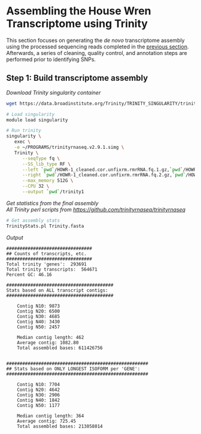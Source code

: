 # Assembling the House Wren Transcriptome using Trinity
This section focuses on generating the _de novo_ transcriptome assembly using the processed sequencing reads completed in the [previous section](./read_processing.md).  Afterwards, a series of cleaning, quality control, and annotation steps are performed prior to identifying SNPs.

## Step 1:  Build transcriptome assembly
_Download Trinity singularity container_
```bash
wget https://data.broadinstitute.org/Trinity/TRINITY_SINGULARITY/trinityrnaseq.v2.9.1.simg

# Load singularity
module load singularity

# Run trinity
singularity \
   exec \
   -e ~/PROGRAMS/trinityrnaseq.v2.9.1.simg \
   Trinity \
      --seqType fq \
      --SS_lib_type RF \
      --left `pwd`/HOWR-1_cleaned.cor.unfixrm.rmrRNA.fq.1.gz,`pwd`/HOWR-2_cleaned.cor.unfixrm.rmrRNA.fq.1.gz \
      --right `pwd`/HOWR-1_cleaned.cor.unfixrm.rmrRNA.fq.2.gz,`pwd`/HOWR-2_cleaned.cor.unfixrm.rmrRNA.fq.2.gz \
      --max_memory 512G \
      --CPU 32 \
      --output `pwd`/trinity1
```

_Get statistics from the final assembly_  
_All Trinity perl scripts from https://github.com/trinityrnaseq/trinityrnaseq_
```bash
# Get assembly stats
TrinityStats.pl Trinity.fasta
```
_Output_
```
################################
## Counts of transcripts, etc.
################################
Total trinity 'genes':	293691
Total trinity transcripts:	564671
Percent GC: 46.16

########################################
Stats based on ALL transcript contigs:
########################################

	Contig N10: 9873
	Contig N20: 6500
	Contig N30: 4685
	Contig N40: 3430
	Contig N50: 2457

	Median contig length: 462
	Average contig: 1082.80
	Total assembled bases: 611426756


#####################################################
## Stats based on ONLY LONGEST ISOFORM per 'GENE':
#####################################################

	Contig N10: 7704
	Contig N20: 4642
	Contig N30: 2906
	Contig N40: 1842
	Contig N50: 1177

	Median contig length: 364
	Average contig: 725.45
	Total assembled bases: 213058014
```
